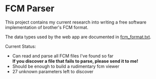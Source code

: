 # FCM Parser

This project contains my current research into writing a
free software implementation of brother's FCM format.

The data types used by the web app are documented in [fcm_format.txt].

Current Status:

- Can read and parse all FCM files I've found so far  
  **If you discover a file that fails to parse, please send it to me!**
- Should be enough to build a rudimentary fcm viewer
- 27 unknown parameters left to discover

[fcm_format.txt]: docs/fcm_format.txt
